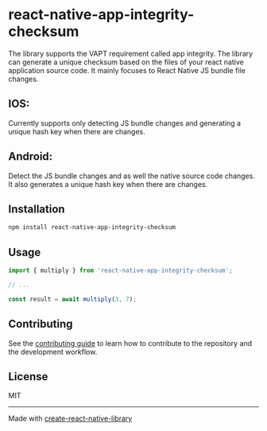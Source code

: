 # react-native-app-integrity-checksum

The library supports the VAPT requirement called app integrity. The library can generate a unique checksum based on the files of your react native application source code. It mainly focuses to React Native JS bundle file changes.

## IOS:

Currently supports only detecting JS bundle changes and generating a unique hash key when there are changes.

## Android:

Detect the JS bundle changes and as well the native source code changes. It also generates a unique hash key when there are changes.

## Installation

```sh
npm install react-native-app-integrity-checksum
```

## Usage

```js
import { multiply } from 'react-native-app-integrity-checksum';

// ...

const result = await multiply(3, 7);
```

## Contributing

See the [contributing guide](CONTRIBUTING.md) to learn how to contribute to the repository and the development workflow.

## License

MIT

---

Made with [create-react-native-library](https://github.com/callstack/react-native-builder-bob)
